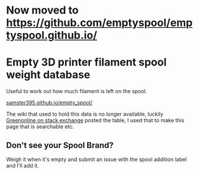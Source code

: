 # Now moved to https://github.com/emptyspool/emptyspool.github.io/


# Empty 3D printer filament spool weight database
Useful to work out how much filament is left on the spool.

[samster395.github.io/empty_spool/](https://samster395.github.io/empty_spool/)

The wiki that used to hold this data is no longer available, luckily [Greenonline on stack exchange](https://3dprinting.stackexchange.com/a/23154/46763) posted the table, I used that to make this page that is searchable etc.

## Don't see your Spool Brand?

Weigh it when it's empty and submit an issue with the spool addition label and I'll add it.
